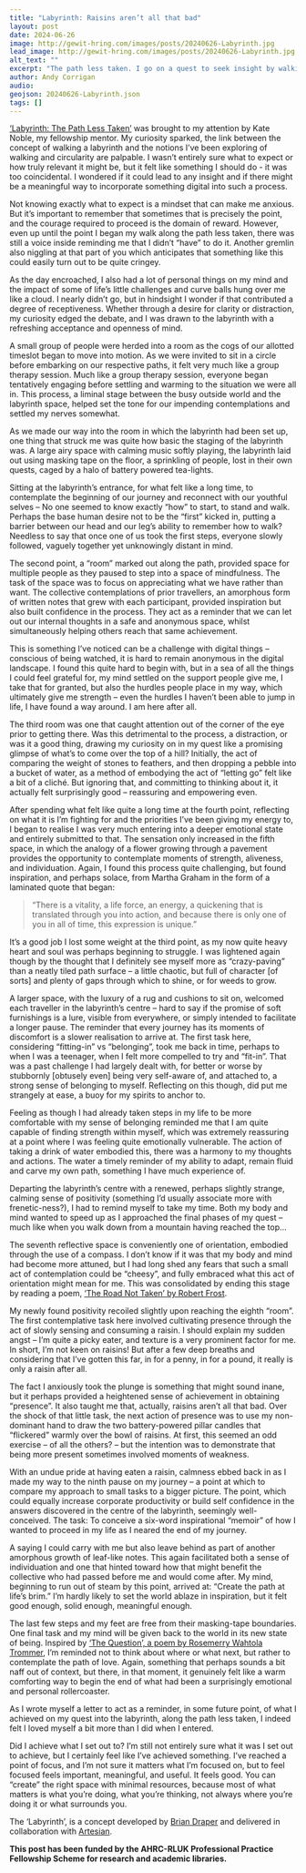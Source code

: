```yaml
---
title: "Labyrinth: Raisins aren’t all that bad"
layout: post
date: 2024-06-26
image: http://gewit-hring.com/images/posts/20240626-Labyrinth.jpg
lead_image: http://gewit-hring.com/images/posts/20240626-Labyrinth.jpg
alt_text: ""
excerpt: "The path less taken. I go on a quest to seek insight by walking a labyrinth."
author: Andy Corrigan
audio:
geojson: 20240626-Labyrinth.json
tags: []
---
```

[‘Labyrinth: The Path Less Taken’](https://www.jesus.cam.ac.uk/events/labyrinth-path-less-taken) was brought to my attention by Kate Noble, my fellowship mentor. My curiosity sparked, the link between the concept of walking a labyrinth and the notions I’ve been exploring of walking and circularity are palpable. I wasn’t entirely sure what to expect or how truly relevant it might be, but it felt like something I should do - it was too coincidental. I wondered if it could lead to any insight and if there might be a meaningful way to incorporate something digital into such a process.

Not knowing exactly what to expect is a mindset that can make me anxious. But it’s important to remember that sometimes that is precisely the point, and the courage required to proceed is the domain of reward. However, even up until the point I began my walk along the path less taken, there was still a voice inside reminding me that I didn’t “have” to do it. Another gremlin also niggling at that part of you which anticipates that something like this could easily turn out to be quite cringey.

As the day encroached, I also had a lot of personal things on my mind and the impact of some of life’s little challenges and curve balls hung over me like a cloud. I nearly didn’t go, but in hindsight I wonder if that contributed a degree of receptiveness. Whether through a desire for clarity or distraction, my curiosity edged the debate, and I was drawn to the labyrinth with a refreshing acceptance and openness of mind.

A small group of people were herded into a room as the cogs of our allotted timeslot began to move into motion. As we were invited to sit in a circle before embarking on our respective paths, it felt very much like a group therapy session. Much like a group therapy session, everyone began tentatively engaging before settling and warming to the situation we were all in. This process, a liminal stage between the busy outside world and the labyrinth space, helped set the tone for our impending contemplations and settled my nerves somewhat. 

As we made our way into the room in which the labyrinth had been set up, one thing that struck me was quite how basic the staging of the labyrinth was. A large airy space with calming music softly playing, the labyrinth laid out using masking tape on the floor, a sprinkling of people, lost in their own quests, caged by a halo of battery powered tea-lights. 

Sitting at the labyrinth’s entrance, for what felt like a long time, to contemplate the beginning of our journey and reconnect with our youthful selves – No one seemed to know exactly “how” to start, to stand and walk. Perhaps the base human desire not to be the “first” kicked in, putting a barrier between our head and our leg’s ability to remember how to walk? Needless to say that once one of us took the first steps, everyone slowly followed, vaguely together yet unknowingly distant in mind. 

The second point, a “room” marked out along the path, provided space for multiple people as they paused to step into a space of mindfulness. The task of the space was to focus on appreciating what we have rather than want. The collective contemplations of prior travellers, an amorphous form of written notes that grew with each participant, provided inspiration but also built confidence in the process. They act as a reminder that we can let out our internal thoughts in a safe and anonymous space, whilst simultaneously helping others reach that same achievement. 

This is something I’ve noticed can be a challenge with digital things – conscious of being watched, it is hard to remain anonymous in the digital landscape. I found this quite hard to begin with, but in a sea of all the things I could feel grateful for, my mind settled on the support people give me, I take that for granted, but also the hurdles people place in my way, which ultimately give me strength – even the hurdles I haven’t been able to jump in life, I have found a way around. I am here after all. 

The third room was one that caught attention out of the corner of the eye prior to getting there. Was this detrimental to the process, a distraction, or was it a good thing, drawing my curiosity on in my quest like a promising glimpse of what’s to come over the top of a hill? Initially, the act of comparing the weight of stones to feathers, and then dropping a pebble into a bucket of water, as a method of embodying the act of “letting go” felt like a bit of a cliché. But ignoring that, and committing to thinking about it, it actually felt surprisingly good – reassuring and empowering even. 

After spending what felt like quite a long time at the fourth point, reflecting on what it is I’m fighting for and the priorities I’ve been giving my energy to, I began to realise I was very much entering into a deeper emotional state and entirely submitted to that. The sensation only increased in the fifth space, in which the analogy of a flower growing through a pavement provides the opportunity to contemplate moments of strength, aliveness, and individuation. Again, I found this process quite challenging, but found inspiration, and perhaps solace, from Martha Graham in the form of a laminated quote that began: 

> “There is a vitality, a life force, an energy, a quickening that is translated through you into action, and because there is only one of you in all of time, this expression is unique.”  

It’s a good job I lost some weight at the third point, as my now quite heavy heart and soul was perhaps beginning to struggle. I was lightened again though by the thought that I definitely see myself more as “crazy-paving” than a neatly tiled path surface – a little chaotic, but full of character [of sorts] and plenty of gaps through which to shine, or for weeds to grow.

A larger space, with the luxury of a rug and cushions to sit on, welcomed each traveller in the labyrinth’s centre – hard to say if the promise of soft furnishings is a lure, visible from everywhere, or simply intended to facilitate a longer pause. The reminder that every journey has its moments of discomfort is a slower realisation to arrive at. The first task here, considering “fitting-in” vs “belonging”, took me back in time, perhaps to when I was a teenager, when I felt more compelled to try and “fit-in”. That was a past challenge I had largely dealt with, for better or worse by stubbornly [obtusely even] being very self-aware of, and attached to, a strong sense of belonging to myself. Reflecting on this though, did put me strangely at ease, a buoy for my spirits to anchor to. 

Feeling as though I had already taken steps in my life to be more comfortable with my sense of belonging reminded me that I am quite capable of finding strength within myself, which was extremely reassuring at a point where I was feeling quite emotionally vulnerable. The action of taking a drink of water embodied this, there was a harmony to my thoughts and actions. The water a timely reminder of my ability to adapt, remain fluid and carve my own path, something I have much experience of. 

Departing the labyrinth’s centre with a renewed, perhaps slightly strange, calming sense of positivity (something I’d usually associate more with frenetic-ness?), I had to remind myself to take my time. Both my body and mind wanted to speed up as I approached the final phases of my quest – much like when you walk down from a mountain having reached the top… 

The seventh reflective space is conveniently one of orientation, embodied through the use of a compass. I don’t know if it was that my body and mind had become more attuned, but I had long shed any fears that such a small act of contemplation could be “cheesy”, and fully embraced what this act of orientation might mean for me. This was consolidated by ending this stage by reading a poem, [‘The Road Not Taken’ by Robert Frost](https://www.poetryfoundation.org/poems/44272/the-road-not-taken). 

My newly found positivity recoiled slightly upon reaching the eighth “room”. The first contemplative task here involved cultivating presence through the act of slowly sensing and consuming a raisin. I should explain my sudden angst – I’m quite a picky eater, and texture is a very prominent factor for me. In short, I’m not keen on raisins! But after a few deep breaths and considering that I’ve gotten this far, in for a penny, in for a pound, it really is only a raisin after all. 

The fact I anxiously took the plunge is something that might sound inane, but it perhaps provided a heightened sense of achievement in obtaining “presence”. It also taught me that, actually, raisins aren’t all that bad. Over the shock of that little task, the next action of presence was to use my non-dominant hand to draw the two battery-powered pillar candles that “flickered” warmly over the bowl of raisins. At first, this seemed an odd exercise – of all the others? – but the intention was to demonstrate that being more present sometimes involved moments of weakness.

With an undue pride at having eaten a raisin, calmness ebbed back in as I made my way to the ninth pause on my journey – a point at which to compare my approach to small tasks to a bigger picture. The point, which could equally increase corporate productivity or build self confidence in the answers discovered in the centre of the labyrinth, seemingly well-conceived. The task: To conceive a six-word inspirational “memoir” of how I wanted to proceed in my life as I neared the end of my journey. 

A saying I could carry with me but also leave behind as part of another amorphous growth of leaf-like notes. This again facilitated both a sense of individuation and one that hinted toward how that might benefit the collective who had passed before me and would come after. My mind, beginning to run out of steam by this point, arrived at: “Create the path at life’s brim.” I’m hardly likely to set the world ablaze in inspiration, but it felt good enough, solid enough, meaningful enough.  

The last few steps and my feet are free from their masking-tape boundaries. One final task and my mind will be given back to the world in its new state of being. Inspired by [‘The Question’, a poem by Rosemerry Wahtola Trommer]( https://intrinsicheart.com/the-question/), I’m reminded not to think about where or what next, but rather to contemplate the path of love. Again, something that perhaps sounds a bit naff out of context, but there, in that moment, it genuinely felt like a warm comforting way to begin the end of what had been a surprisingly emotional and personal rollercoaster. 

As I wrote myself a letter to act as a reminder, in some future point, of what I achieved on my quest into the labyrinth, along the path less taken, I indeed felt I loved myself a bit more than I did when I entered.  

Did I achieve what I set out to? I’m still not entirely sure what it was I set out to achieve, but I certainly feel like I’ve achieved something. I’ve reached a point of focus, and I’m not sure it matters what I’m focused on, but to feel focused feels important, meaningful, and useful. It feels good. You can “create” the right space with minimal resources, because most of what matters is what you’re doing, what you’re thinking, not always where you’re doing it or what surrounds you.

The ‘Labyrinth’, is a concept developed by [Brian Draper](https://www.briandraper.org/) and delivered in collaboration with [Artesian](https://www.artesiangroup.co.uk/labyrinth).

**This post has been funded by the AHRC-RLUK Professional Practice Fellowship Scheme for research and academic libraries.**
